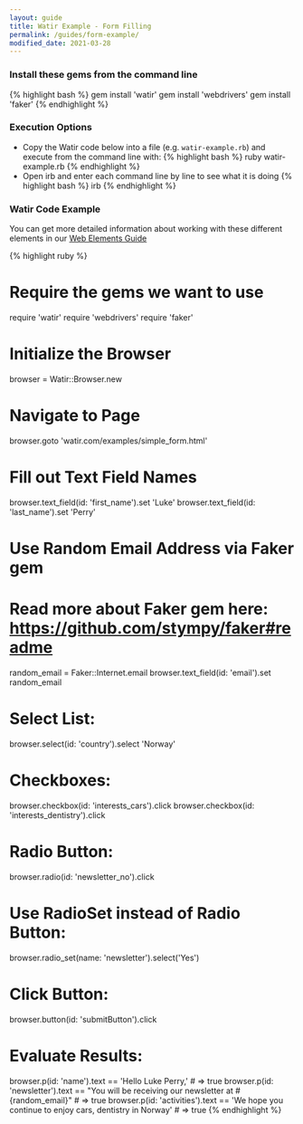 ```yaml
---
layout: guide
title: Watir Example - Form Filling
permalink: /guides/form-example/
modified_date: 2021-03-28
---
```


### Install these gems from the command line

{% highlight bash %}
gem install 'watir'
gem install 'webdrivers'
gem install 'faker'
{% endhighlight %}

### Execution Options

* Copy the Watir code below into a file (e.g. `watir-example.rb`) and execute from the command line with:
{% highlight bash %}
ruby watir-example.rb
{% endhighlight %}
* Open irb and enter each command line by line to see what it is doing
{% highlight bash %}
irb
{% endhighlight %}

### Watir Code Example

You can get more detailed information about working with these different elements in our
[Web Elements Guide](/guides/elements/#special-handling-of-specific-elements)

{% highlight ruby %}
# Require the gems we want to use
require 'watir'
require 'webdrivers'
require 'faker'

# Initialize the Browser
browser = Watir::Browser.new

# Navigate to Page
browser.goto 'watir.com/examples/simple_form.html'

# Fill out Text Field Names
browser.text_field(id: 'first_name').set 'Luke'
browser.text_field(id: 'last_name').set 'Perry'

# Use Random Email Address via Faker gem
# Read more about Faker gem here: https://github.com/stympy/faker#readme
random_email = Faker::Internet.email
browser.text_field(id: 'email').set random_email

# Select List:
browser.select(id: 'country').select 'Norway'

# Checkboxes:
browser.checkbox(id: 'interests_cars').click
browser.checkbox(id: 'interests_dentistry').click

# Radio Button:
browser.radio(id: 'newsletter_no').click

# Use RadioSet instead of Radio Button:
browser.radio_set(name: 'newsletter').select('Yes')

# Click Button:
browser.button(id: 'submitButton').click

# Evaluate Results:
browser.p(id: 'name').text == 'Hello Luke Perry,' # => true
browser.p(id: 'newsletter').text == "You will be receiving our newsletter at #{random_email}" # => true
browser.p(id: 'activities').text == 'We hope you continue to enjoy cars, dentistry in Norway' # => true
{% endhighlight %}
